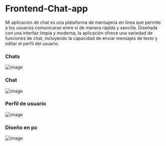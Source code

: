 # Frontend-Chat-app
Mi aplicación de chat es una plataforma de mensajería en línea que permite a los usuarios comunicarse entre sí de manera rápida y sencilla. Diseñada con una interfaz limpia y moderna, la aplicación ofrece una variedad de funciones de chat, incluyendo la capacidad de enviar mensajes de texto y editar el perfil del usuario.


### Chats
![image](https://user-images.githubusercontent.com/44738574/224335107-a3cd69b4-6c3d-4b44-9a25-6e459d0cfced.png)


### Chat 
![image](https://user-images.githubusercontent.com/44738574/224335500-d15465a8-ae50-4885-95ce-5c32ef77a358.png)


### Perfil de usuario
![image](https://user-images.githubusercontent.com/44738574/224335611-1828b3f6-8821-4953-a5a6-9eb04b1f51de.png)


### Diseño en pc
![image](https://user-images.githubusercontent.com/44738574/224335938-7499afd1-38bd-4074-85ea-b7bb3f6a2fb1.png)
